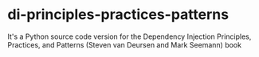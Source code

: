 # di-principles-practices-patterns
It's a Python source code version for the Dependency Injection Principles, Practices, and Patterns (Steven van Deursen and Mark Seemann) book
